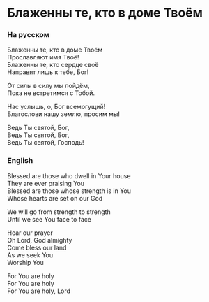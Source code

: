 # Блаженны те, кто в доме Твоём
### На русском
Блаженны те, кто в доме Твоём  
Прославляют имя Твоё!  
Блаженны те, кто сердце своё  
Направят лишь к тебе, Бог!  
  
От силы в силу мы пойдём,  
Пока не встретимся с Тобой.  
  
Нас услышь, о, Бог всемогущий!  
Благослови нашу землю, просим мы!  
  
Ведь Ты святой, Бог,  
Ведь Ты святой, Бог,  
Ведь Ты святой, Господь!  

### English
Blessed are those who dwell in Your house  
They are ever praising You  
Blessed are those whose strength is in You  
Whose hearts are set on our God  
  
We will go from strength to strength  
Until we see You face to face  
  
Hear our prayer  
Oh Lord, God almighty  
Come bless our land  
As we seek You  
Worship You  
  
For You are holy  
For You are holy  
For You are holy, Lord  
